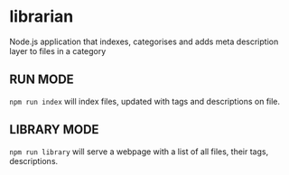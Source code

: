 # librarian
Node.js application that indexes, categorises and adds meta description layer to files in a category

## RUN MODE
``npm run index`` will index files, updated with tags and descriptions on file.

## LIBRARY MODE
``npm run library`` will serve a webpage with a list of all files, their tags, descriptions.
